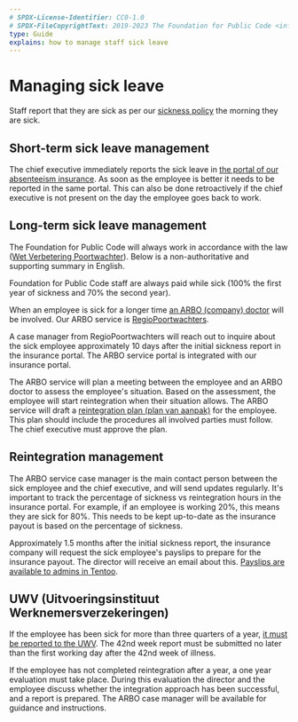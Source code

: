 ```yaml
---
# SPDX-License-Identifier: CC0-1.0
# SPDX-FileCopyrightText: 2019-2023 The Foundation for Public Code <info@publiccode.net>
type: Guide
explains: how to manage staff sick leave
---
```


# Managing sick leave

Staff report that they are sick as per our [sickness policy](../staff-information/sickness.md) the morning they are sick.

## Short-term sick leave management

The chief executive immediately reports the sick leave in [the portal of our absenteeism insurance](https://mijnwerkgeversportaal.acumen.nl/index3.html).
As soon as the employee is better it needs to be reported in the same portal.
This can also be done retroactively if the chief executive is not present on the day the employee goes back to work.

## Long-term sick leave management

The Foundation for Public Code will always work in accordance with the law ([Wet Verbetering Poortwachter](https://www.arboportaal.nl/onderwerpen/wet-verbetering-poortwachter)).
Below is a non-authoritative and supporting summary in English.

Foundation for Public Code staff are always paid while sick (100% the first year of sickness and 70% the second year).

When an employee is sick for a longer time [an ARBO (company) doctor](https://www.arboned.nl/en/absence-support/company-doctor-as-specialist) will be involved.
Our ARBO service is [RegioPoortwachters](https://www.regiopoortwachters.nl/).

A case manager from RegioPoortwachters will reach out to inquire about the sick employee approximately 10 days after the initial sickness report in the insurance portal.
The ARBO service portal is integrated with our insurance portal.

The ARBO service will plan a meeting between the employee and an ARBO doctor to assess the employee's situation.
Based on the assessment, the employee will start reintegration when their situation allows.
The ARBO service will draft a [reintegration plan (plan van aanpak)](https://business.gov.nl/regulation/working-conditions-employees/) for the employee.
This plan should include the procedures all involved parties must follow. The chief executive must approve the plan.

## Reintegration management

The ARBO service case manager is the main contact person between the sick employee and the chief executive, and will send updates regularly.
It's important to track the percentage of sickness vs reintegration hours in the insurance portal.
For example, if an employee is working 20%, this means they are sick for 80%.
This needs to be kept up-to-date as the insurance payout is based on the percentage of sickness.

Approximately 1.5 months after the initial sickness report, the insurance company will request the sick employee's payslips to prepare for the insurance payout.
The director will receive an email about this.
[Payslips are available to admins in Tentoo](https://about.publiccode.net/activities/tool-management/tentoo.html).

## UWV (Uitvoeringsinstituut Werknemersverzekeringen)

If the employee has been sick for more than three quarters of a year, [it must be reported to the UWV](https://www.uwv.nl/werkgevers/werknemer-is-ziek/loondoorbetaling/werknemer-is-langdurig-ziek/index.aspx).
The 42nd week report must be submitted no later than the first working day after the 42nd week of illness.

If the employee has not completed reintegration after a year, a one year evaluation must take place.
During this evaluation the director and the employee discuss whether the integration approach has been successful, and a report is prepared.
The ARBO case manager will be available for guidance and instructions.
